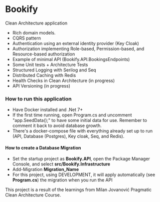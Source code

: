# Bookify

Clean Architecture application
* Rich domain models.
* CQRS pattern
* Authentication using an external identity provider (Key Cloak)
* Authorization implementing Role-based, Permission-based, and Resource-based authorization
* Example of minimal API (Bookify.API.BookingsEndpoints)
* Some Unit tests + Architecture Tests
* Structured Logging with Serilog and Seq
* Distributed Caching with Redis
* Health Checks in Clean Architecture (in progress)
* API Versioning (in progress)
  
### How to run this application
* Have Docker installed and .Net 7+
* If the first time running, open Program.cs and uncomment "app.SeedData();" to have some initial data for use. Remember to comment it back to avoid database growth.
* There's a docker-compose file with everything already set up to run (API, Database (Postgres), Key cloak, Seq, and Redis).

#### How to create a Database Migration
* Set the startup project as **Bookify.API**, open the Package Manager Console, and select **src/Bookify.Infrastructure**
* Add-Migration **Migration_Name**
* For this project, using DEVELOPMENT, it will apply automatically (see **Program.cs**) the migration when you run the API

This project is a result of the learnings from Milan Jovanović Pragmatic Clean Architecture Course.
